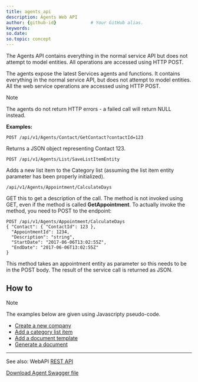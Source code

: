 ```yaml
---
title: agents_api
description: Agents Web API
author: {github-id}             # Your GitHub alias.
keywords:
so.date:
so.topic: concept
---
```


The Agents API contains everything in the normal service API but does not attempt to model entities. All operations are accessed using HTTP POST.

The agents expose the latest Services agents and functions. It contains everything in the normal service API, but does not attempt to model entities. All the web service operations are accessed using HTTP POST.

> [!NOTE]
> The agents do not return HTTP errors - a failed call will return NULL instead.

**Examples:**

`POST /api/v1/Agents/Contact/GetContact?contactId=123`

Returns a JSON object representing Contact 123.

`POST /api/v1/Agents/List/SaveListItemEntity`

Adds a new list item to the Category list (assuming the list item entity parameter has been properly initialized).

`/api/v1/Agents/Appointment/CalculateDays`

GET this to get a description of the call. The method is not invoked using GET, even if the method is called **GetAppointment**. To actually invoke the method, you need to POST to the endpoint:

```http
POST /api/v1/Agents/Appointment/CalculateDays
{ "Contact": { "ContactId": 123 },
  "AppointmentId": 1234,
  "Description": "string",
  "StartDate": "2017-06-06T13:02:55Z",
  "EndDate": "2017-06-06T13:02:55Z"
}
```

This method takes an appointment entity as parameter so this needs to be in the POST body. The result of the service call is returned as JSON.

## How to

> [!NOTE]
> The examples below are given using Javascripty pseudo-code.

* [Create a new company][2]
* [Add a category list item][3]
* [Add a document template][4]
* [Generate a document][5]

---

See also: WebAPI [REST API][1]

[Download Agent Swagger file][6]

<!-- Referenced links -->
[1]: ../rest/index.md
[2]: ../../contact/create/create-contact-webapi-agents.md
[3]: ../../lists/category/add-catlist-item-webapi-agents.md
[4]: ../../documents/agents-web-api/add-document-template.md
[5]: ../../documents/agents-web-api/generate-document.md
[6]: https://community.superoffice.com/documentation/sdk/SO.NetServer.Web.Services/swagger/Swagger-v1-Agents.json

